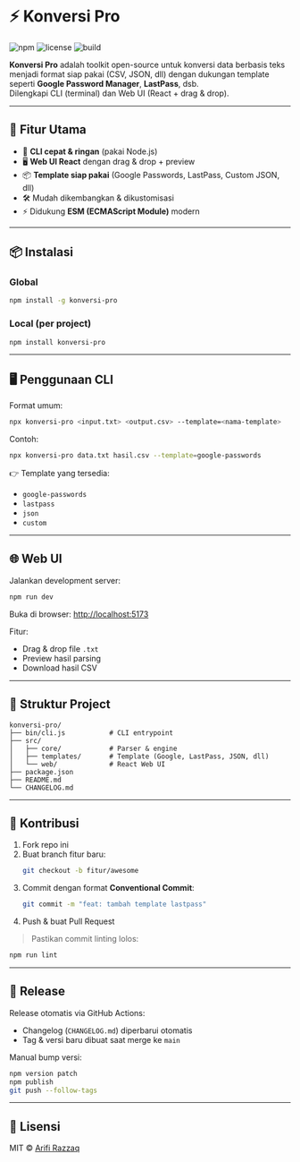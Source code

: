 # ⚡ Konversi Pro

![npm](https://img.shields.io/npm/v/konversi-pro?color=blue)
![license](https://img.shields.io/npm/l/konversi-pro)
![build](https://img.shields.io/github/actions/workflow/status/razzaqinspires/konversi-pro/release.yml?branch=main)

**Konversi Pro** adalah toolkit open-source untuk konversi data berbasis teks menjadi format siap pakai (CSV, JSON, dll) dengan dukungan template seperti **Google Password Manager**, **LastPass**, dsb.  
Dilengkapi CLI (terminal) dan Web UI (React + drag & drop).

---

## 🚀 Fitur Utama
- 🔄 **CLI cepat & ringan** (pakai Node.js)
- 🖥️ **Web UI React** dengan drag & drop + preview
- 📦 **Template siap pakai** (Google Passwords, LastPass, Custom JSON, dll)
- 🛠️ Mudah dikembangkan & dikustomisasi
- ⚡ Didukung **ESM (ECMAScript Module)** modern

---

## 📦 Instalasi

### Global
```bash
npm install -g konversi-pro
```

### Local (per project)
```bash
npm install konversi-pro
```

---

## 🖥️ Penggunaan CLI

Format umum:
```bash
npx konversi-pro <input.txt> <output.csv> --template=<nama-template>
```

Contoh:
```bash
npx konversi-pro data.txt hasil.csv --template=google-passwords
```

👉 Template yang tersedia:
- `google-passwords`
- `lastpass`
- `json`
- `custom`

---

## 🌐 Web UI

Jalankan development server:
```bash
npm run dev
```

Buka di browser: [http://localhost:5173](http://localhost:5173)  

Fitur:
- Drag & drop file `.txt`
- Preview hasil parsing
- Download hasil CSV

---

## 📂 Struktur Project

```
konversi-pro/
├── bin/cli.js           # CLI entrypoint
├── src/
│   ├── core/            # Parser & engine
│   ├── templates/       # Template (Google, LastPass, JSON, dll)
│   └── web/             # React Web UI
├── package.json
├── README.md
└── CHANGELOG.md
```

---

## 🤝 Kontribusi

1. Fork repo ini
2. Buat branch fitur baru:  
   ```bash
   git checkout -b fitur/awesome
   ```
3. Commit dengan format **Conventional Commit**:  
   ```bash
   git commit -m "feat: tambah template lastpass"
   ```
4. Push & buat Pull Request

> Pastikan commit linting lolos:
```bash
npm run lint
```

---

## 📜 Release

Release otomatis via GitHub Actions:  
- Changelog (`CHANGELOG.md`) diperbarui otomatis
- Tag & versi baru dibuat saat merge ke `main`

Manual bump versi:
```bash
npm version patch
npm publish
git push --follow-tags
```

---

## 📄 Lisensi

MIT © [Arifi Razzaq](https://github.com/razzaqinspires)
